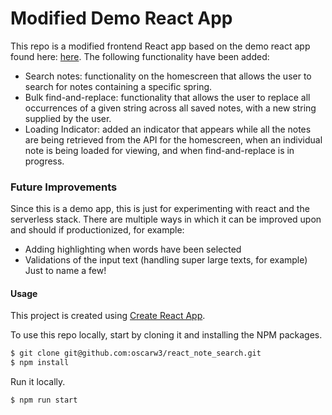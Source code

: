 # Modified Demo React App
This repo is a modified frontend React app based on the demo react app found here: [here](https://github.com/AnomalyInnovations/serverless-stack-demo-client). The following functionality have been added:
- Search notes: functionality on the homescreen that allows the user to search for notes containing a specific spring.
- Bulk find-and-replace: functionality that allows the user to replace all occurrences of a given string across all saved notes, with a new string supplied by the user. 
- Loading Indicator: added an indicator that appears while all the notes are being retrieved from the API for the homescreen, when an individual note is being loaded for viewing, and when find-and-replace is in progress.

### Future Improvements
Since this is a demo app, this is just for experimenting with react and the serverless stack. There are multiple ways in which it can be improved upon and should if productionized, for example:
- Adding highlighting when words have been selected
- Validations of the input text (handling super large texts, for example)
Just to name a few!

#### Usage

This project is created using [Create React App](https://github.com/facebookincubator/create-react-app).

To use this repo locally, start by cloning it and installing the NPM packages.

``` bash
$ git clone git@github.com:oscarw3/react_note_search.git
$ npm install
```

Run it locally.

``` bash
$ npm run start
```
